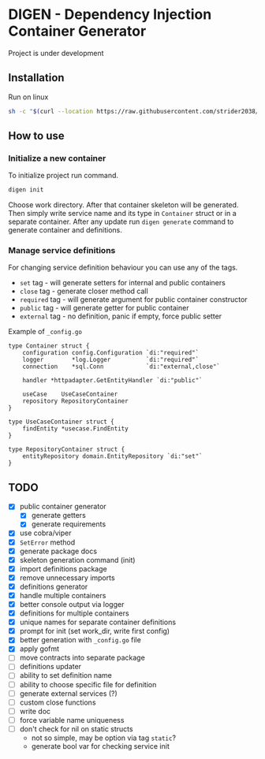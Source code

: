 # DIGEN - Dependency Injection Container Generator

Project is under development

## Installation

Run on linux

```bash
sh -c "$(curl --location https://raw.githubusercontent.com/strider2038/digen/master/install.sh)" -- -d -b /usr/local/bin
```

## How to use

### Initialize a new container

To initialize project run command.

```bash
digen init
```

Choose work directory. After that container skeleton will be generated. Then simply write service name and its type in `Container` struct or in a separate container. After any update run `digen generate` command to generate container and definitions.

### Manage service definitions

For changing service definition behaviour you can use any of the tags.

* `set` tag - will generate setters for internal and public containers
* `close` tag - generate closer method call
* `required` tag - will generate argument for public container constructor
* `public` tag - will generate getter for public container
* `external` tag - no definition, panic if empty, force public setter

Example of `_config.go`

```golang
type Container struct {
    configuration config.Configuration `di:"required"`
    logger        *log.Logger          `di:"required"`
    connection    *sql.Conn            `di:"external,close"`
    
    handler *httpadapter.GetEntityHandler `di:"public"`

    useCase    UseCaseContainer
    repository RepositoryContainer
}

type UseCaseContainer struct {
    findEntity *usecase.FindEntity
}

type RepositoryContainer struct {
    entityRepository domain.EntityRepository `di:"set"`
}
```

## TODO

* [x] public container generator
    * [x] generate getters
    * [x] generate requirements
* [x] use cobra/viper
* [x] `SetError` method
* [x] generate package docs
* [x] skeleton generation command (init)
* [x] import definitions package
* [x] remove unnecessary imports
* [x] definitions generator
* [x] handle multiple containers
* [x] better console output via logger
* [x] definitions for multiple containers
* [x] unique names for separate container definitions
* [x] prompt for init (set work_dir, write first config)
* [x] better generation with `_config.go` file
* [x] apply gofmt
* [ ] move contracts into separate package
* [ ] definitions updater
* [ ] ability to set definition name
* [ ] ability to choose specific file for definition
* [ ] generate external services (?)
* [ ] custom close functions
* [ ] write doc
* [ ] force variable name uniqueness
* [ ] don't check for nil on static structs
  * not so simple, may be option via tag `static`?
  * generate bool var for checking service init
